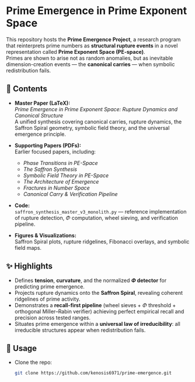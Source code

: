 
# Prime Emergence in Prime Exponent Space

This repository hosts the **Prime Emergence Project**, a research program that reinterprets prime numbers as **structural rupture events** in a novel representation called **Prime Exponent Space (PE-space)**.  
Primes are shown to arise not as random anomalies, but as inevitable dimension-creation events — the **canonical carries** — when symbolic redistribution fails.

## 📖 Contents
- **Master Paper (LaTeX):**  
  *Prime Emergence in Prime Exponent Space: Rupture Dynamics and Canonical Structure*  
  A unified synthesis covering canonical carries, rupture dynamics, the Saffron Spiral geometry, symbolic field theory, and the universal emergence principle.
  
- **Supporting Papers (PDFs):**  
  Earlier focused papers, including:  
  - *Phase Transitions in PE-Space*  
  - *The Saffron Synthesis*  
  - *Symbolic Field Theory in PE-Space*  
  - *The Architecture of Emergence*  
  - *Fractures in Number Space*  
  - *Canonical Carry & Verification Pipeline*

- **Code:**  
  `saffron_synthesis_master_v3_monolith.py` — reference implementation of rupture detection, $\Phi$ computation, wheel sieving, and verification pipeline.

- **Figures & Visualizations:**  
  Saffron Spiral plots, rupture ridgelines, Fibonacci overlays, and symbolic field maps.

## ✨ Highlights
- Defines **tension**, **curvature**, and the normalized **$\Phi$ detector** for predicting prime emergence.  
- Projects rupture dynamics onto the **Saffron Spiral**, revealing coherent ridgelines of prime activity.  
- Demonstrates a **recall-first pipeline** (wheel sieves + $\Phi$ threshold + orthogonal Miller–Rabin verifier) achieving perfect empirical recall and precision across tested ranges.  
- Situates prime emergence within a **universal law of irreducibility**: all irreducible structures appear when redistribution fails.

## 🔧 Usage
- Clone the repo:
  ```bash
  git clone https://github.com/kenosis6971/prime-emergence.git

